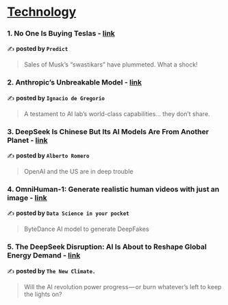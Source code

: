 
<h1><a href=https://medium.com/tag/technology/recommended target="_blank" rel="noopener noreferrer">Technology</a></h1>
<h3>1. No One Is Buying Teslas - <a href="https://medium.com/predict/no-one-is-buying-teslas-8bcd036c272c" target="_blank" rel="noopener noreferrer">link</a></h3>

✍️ **posted by `Predict`**

<blockquote>Sales of Musk’s “swastikars” have plummeted. What a shock!</blockquote>

<h3>2. Anthropic’s Unbreakable Model - <a href="https://medium.com/@ignacio.de.gregorio.noblejas/anthropics-unbreakable-model-61371c803e22" target="_blank" rel="noopener noreferrer">link</a></h3>

✍️ **posted by `Ignacio de Gregorio`**

<blockquote>A testament to AI lab’s world-class capabilities… they don’t share.</blockquote>

<h3>3. DeepSeek Is Chinese But Its AI Models Are From Another Planet - <a href="https://medium.com/@albertoromgar/deepseek-is-chinese-but-its-ai-models-are-from-another-planet-e4cf94840086" target="_blank" rel="noopener noreferrer">link</a></h3>

✍️ **posted by `Alberto Romero`**

<blockquote>OpenAI and the US are in deep trouble</blockquote>

<h3>4. OmniHuman-1: Generate realistic human videos with just an image - <a href="https://medium.com/data-science-in-your-pocket/omnihuman-1-generate-realistic-human-videos-with-just-an-image-e5434596b46d" target="_blank" rel="noopener noreferrer">link</a></h3>

✍️ **posted by `Data Science in your pocket`**

<blockquote>ByteDance AI model to generate DeepFakes</blockquote>

<h3>5. The DeepSeek Disruption: AI Is About to Reshape Global Energy Demand - <a href="https://medium.com/the-new-climate/the-deepseek-disruption-ai-is-about-to-reshape-global-energy-demand-1cdab2f5e46c" target="_blank" rel="noopener noreferrer">link</a></h3>

✍️ **posted by `The New Climate.`**

<blockquote>Will the AI revolution power progress — or burn whatever’s left to keep the lights on?</blockquote>

